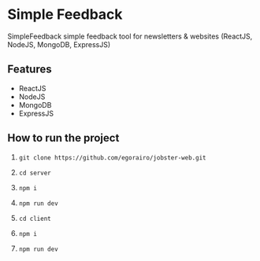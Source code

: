 # Simple Feedback

SimpleFeedback simple feedback tool for newsletters & websites (ReactJS, NodeJS, MongoDB, ExpressJS)

## Features

- ReactJS
- NodeJS
- MongoDB
- ExpressJS

## How to run the project

1. `git clone https://github.com/egorairo/jobster-web.git`

2. `cd server`

2. `npm i`

3. `npm run dev`

4. `cd client`

5. `npm i`

6. `npm run dev`
